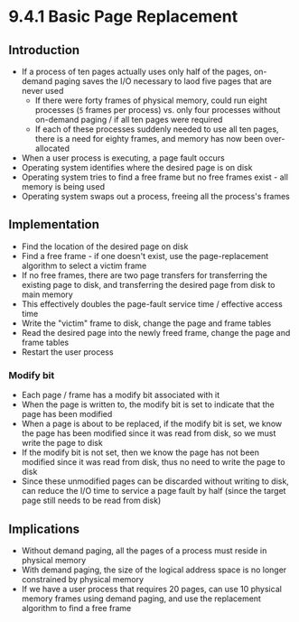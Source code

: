 # 9.4.1 Basic Page Replacement

## Introduction

* If a process of ten pages actually uses only half of the pages, on-demand paging saves the I/O necessary to laod five pages that are never used
  * If there were forty frames of physical memory, could run eight processes (`5` frames per process) vs. only four processes without on-demand paging / if all ten pages were required
  * If each of these processes suddenly needed to use all ten pages, there is a need for eighty frames, and memory has now been over-allocated
* When a user process is executing, a page fault occurs
* Operating system identifies where the desired page is on disk
* Operating system tries to find a free frame but no free frames exist - all memory is being used
* Operating system swaps out a process, freeing all the process's frames

## Implementation

* Find the location of the desired page on disk
* Find a free frame - if one doesn't exist, use the page-replacement algorithm to select a victim frame
 * If no free frames, there are two page transfers for transferring the existing page to disk, and transferring the desired page from disk to main memory
 * This effectively doubles the page-fault service time / effective access time
* Write the "victim" frame to disk, change the page and frame tables
* Read the desired page into the newly freed frame, change the page and frame tables
* Restart the user process

### Modify bit

* Each page / frame has a modify bit associated with it
* When the page is written to, the modify bit is set to indicate that the page has been modified
* When a page is about to be replaced, if the modify bit is set, we know the page has been modified since it was read from disk, so we must write the page to disk
 * If the modify bit is not set, then we know the page has not been modified since it was read from disk, thus no need to write the page to disk
 * Since these unmodified pages can be discarded without writing to disk, can reduce the I/O time to service a page fault by half (since the target page still needs to be read from disk)

## Implications

* Without demand paging, all the pages of a process must reside in physical memory
* With demand paging, the size of the logical address space is no longer constrained by physical memory
* If we have a user process that requires 20 pages, can use 10 physical memory frames using demand paging, and use the replacement algorithm to find a free frame
  
